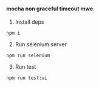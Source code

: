 #### mocha non graceful timeout mwe
1) Install deps
```
npm i
```

2) Run selenium server
```
npm run selenium
```

3) Run test
```
npm run test:ui
```
